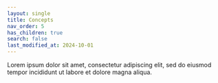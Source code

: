 ```yaml
---
layout: single
title: Concepts
nav_order: 5
has_children: true
search: false
last_modified_at: 2024-10-01
---
```


Lorem ipsum dolor sit amet, consectetur adipiscing elit, sed do eiusmod tempor incididunt ut labore et dolore magna aliqua.

